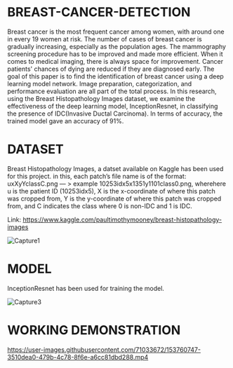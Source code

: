 # BREAST-CANCER-DETECTION
Breast cancer is the most frequent cancer among women, with around one in every 19 women at risk. The number of cases of breast cancer is gradually increasing, especially as the population ages. The mammography screening procedure has to be improved and made more efficient. When it comes to medical imaging, there is always space for improvement. Cancer patients' chances of dying are reduced if they are diagnosed early. The goal of this paper is to find the identification of breast cancer using a deep learning model network. Image preparation, categorization, and performance evaluation are all part of the total process. In this research, using the Breast Histopathology Images dataset, we examine the effectiveness of the deep learning model, InceptionResnet, in classifying the presence of IDC(Invasive Ductal Carcinoma). In terms of accuracy, the trained model gave an accuracy of 91%.

# DATASET
Breast Histopathology Images, a datset available on Kaggle has been used for this project. in this, each patch’s file name is of the format: uxXyYclassC.png — > example 10253idx5x1351y1101class0.png, wherehere u is the patient ID (10253idx5), X is the x-coordinate of where this patch was cropped from, Y is the y-coordinate of where this patch was cropped from, and C indicates the class where 0 is non-IDC and 1 is IDC.

Link: https://www.kaggle.com/paultimothymooney/breast-histopathology-images

![Capture1](https://user-images.githubusercontent.com/71033672/153760048-9915e5a7-544d-4e47-a230-bf7b3aef13a4.JPG)

# MODEL
InceptionResnet has been used for training the model.

![Capture3](https://user-images.githubusercontent.com/71033672/153760062-7b107601-468c-4473-8754-fc01ba9c093d.JPG)

# WORKING DEMONSTRATION


https://user-images.githubusercontent.com/71033672/153760747-3510dea0-479b-4c78-8f6e-a6cc81dbd288.mp4

